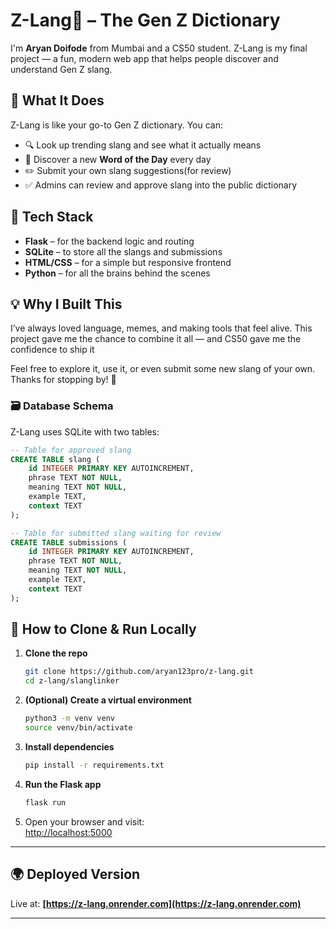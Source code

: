
# Z-Lang🧃 – The Gen Z Dictionary

I'm **Aryan Doifode** from Mumbai and a CS50 student. Z-Lang is my final project — a fun, modern web app that helps people discover and understand Gen Z slang.

## 🧠 What It Does

Z-Lang is like your go-to Gen Z dictionary. You can:

* 🔍 Look up trending slang and see what it actually means
* 🌟 Discover a new **Word of the Day** every day
* ✏️ Submit your own slang suggestions(for review)
* ✅ Admins can review and approve slang into the public dictionary

## 🔧 Tech Stack

* **Flask** – for the backend logic and routing
* **SQLite** – to store all the slangs and submissions
* **HTML/CSS** – for a simple but responsive frontend
* **Python** – for all the brains behind the scenes

## 💡 Why I Built This

I’ve always loved language, memes, and making tools that feel alive. This project gave me the chance to combine it all — and CS50 gave me the confidence to ship it

Feel free to explore it, use it, or even submit some new slang of your own. Thanks for stopping by! 🚀

### 🗃️ Database Schema

Z-Lang uses SQLite with two tables:

```sql
-- Table for approved slang
CREATE TABLE slang (
    id INTEGER PRIMARY KEY AUTOINCREMENT,
    phrase TEXT NOT NULL,
    meaning TEXT NOT NULL,
    example TEXT,
    context TEXT
);

-- Table for submitted slang waiting for review
CREATE TABLE submissions (
    id INTEGER PRIMARY KEY AUTOINCREMENT,
    phrase TEXT NOT NULL,
    meaning TEXT NOT NULL,
    example TEXT,
    context TEXT
);
```
    
## 🚀 How to Clone & Run Locally

1. **Clone the repo**  
   ```bash
   git clone https://github.com/aryan123pro/z-lang.git
   cd z-lang/slanglinker
   ```

2. **(Optional) Create a virtual environment**  
   ```bash
   python3 -m venv venv
   source venv/bin/activate
   ```

3. **Install dependencies**  
   ```bash
   pip install -r requirements.txt
   ```

4. **Run the Flask app**  
   ```bash
   flask run
   ```

5. Open your browser and visit:  
   [http://localhost:5000](http://localhost:5000)

---

## 🌍 Deployed Version

Live at: **[https://z-lang.onrender.com](https://z-lang.onrender.com)**

---
